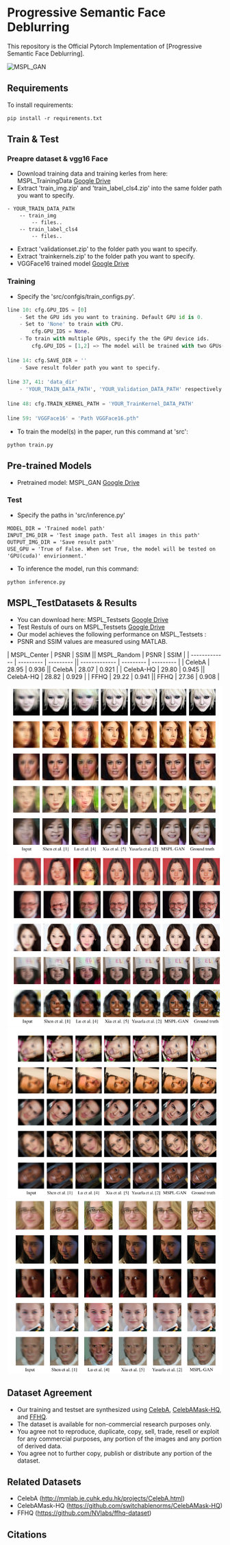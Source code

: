 # Progressive Semantic Face Deblurring

This repository is the Official Pytorch Implementation of [Progressive Semantic Face Deblurring]. 

![MSPL_GAN](/images/mspl_gan.png)

## Requirements
To install requirements:
```setup
pip install -r requirements.txt
```

## Train & Test
### Preapre dataset & vgg16 Face
+ Download training data and training kerles from here: MSPL_TrainingData [Google Drive](https://drive.google.com/drive/folders/1ZE5EAgYxW-KE0EGPGQfU8KHAv6qHV8gy?usp=sharing)
+ Extract 'train_img.zip' and 'train_label_cls4.zip' into the same folder path you want to specify.
```Example
- YOUR_TRAIN_DATA_PATH
    -- train_img
        -- files..
    -- train_label_cls4
        -- files..
```
+ Extract 'validationset.zip' to the folder path you want to specify.
+ Extract 'trainkernels.zip' to the folder path you want to specify. 
+ VGGFace16 trained model [Google Drive](https://drive.google.com/file/d/1MGSQpN-wsUe1EzADWSa13R7Czf00Xmmn/view?usp=sharing)


### Training
+ Specify the 'src/confgis/train_configs.py'.
```train_configs.py
line 10: cfg.GPU_IDS = [0]
    - Set the GPU ids you want to training. Default GPU id is 0.
    - Set to 'None' to train with CPU.
        cfg.GPU_IDS = None.
    - To train with multiple GPUs, specify the the GPU device ids. 
        cfg.GPU_IDS = [1,2] => The model will be trained with two GPUs(device ids(1,2)).

line 14: cfg.SAVE_DIR = '' 
    - Save result folder path you want to specify. 

line 37, 41: 'data_dir'
    - 'YOUR_TRAIN_DATA_PATH', 'YOUR_Validation_DATA_PATH' respectively.

line 48: cfg.TRAIN_KERNEL_PATH = 'YOUR_TrainKernel_DATA_PATH'

line 59: 'VGGFace16' = 'Path VGGFace16.pth"
```

+ To train the model(s) in the paper, run this command at 'src':
```train
python train.py
```


## Pre-trained Models
+ Pretrained model: MSPL_GAN [Google Drive](https://drive.google.com/drive/folders/1W55HWWkv3PhexuRBa9xCVjdC6WWcc5al?usp=sharing)


### Test
+ Specify the paths in 'src/inference.py'
```
MODEL_DIR = 'Trained model path'
INPUT_IMG_DIR = 'Test image path. Test all images in this path'
OUTPUT_IMG_DIR = 'Save result path'
USE_GPU = 'True of False. When set True, the model will be tested on 'GPU(cuda)' envirionment.'
```
+ To inference the model, run this command:
```inference
python inference.py
```


## MSPL_TestDatasets & Results
+ You can download here: MSPL_Testsets [Google Drive](https://drive.google.com/drive/folders/1522V-vcngc48PdIKNEee0jVb3uGKMVpd?usp=sharing)
+ Test Restuls of ours on MSPL_Testsets [Google Drive](https://drive.google.com/drive/folders/1mmK7qDhxOOehYCeTNMOTI0RhBj1HUDqx?usp=sharing)
+ Our model achieves the following performance on MSPL_Testsets :
+ PSNR and SSIM values are measured using MATLAB.

| MSPL_Center   | PSNR      | SSIM      || MSPL_Random   | PSNR      | SSIM      |
| ------------- | --------- | --------- || ------------- | --------- | --------- |
| CelebA        | 28.95     | 0.936     || CelebA        | 28.07     | 0.921     |
| CelebA-HQ     | 29.80     | 0.945     || CelebA-HQ     | 28.82     | 0.929     |
| FFHQ          | 29.22     | 0.941     || FFHQ          | 27.36     | 0.908     |

![result1](/images/fig1.png)
![result2](/images/fig2.png)
![result3](/images/fig3.png)
![result4](/images/fig4.png)

## Dataset Agreement
+ Our training and testset are synthesized using [CelebA](http://mmlab.ie.cuhk.edu.hk/projects/CelebA.html), [CelebAMask-HQ](https://github.com/switchablenorms/CelebAMask-HQ), and [FFHQ](https://github.com/NVlabs/ffhq-dataset).
+ The dataset is available for non-commercial research purposes only.
+ You agree not to reproduce, duplicate, copy, sell, trade, resell or exploit for any commercial purposes, any portion of the images and any portion of derived data.
+ You agree not to further copy, publish or distribute any portion of the dataset. 


## Related Datasets
+ CelebA (http://mmlab.ie.cuhk.edu.hk/projects/CelebA.html)
+ CelebAMask-HQ (https://github.com/switchablenorms/CelebAMask-HQ)
+ FFHQ (https://github.com/NVlabs/ffhq-dataset)

## Citations

